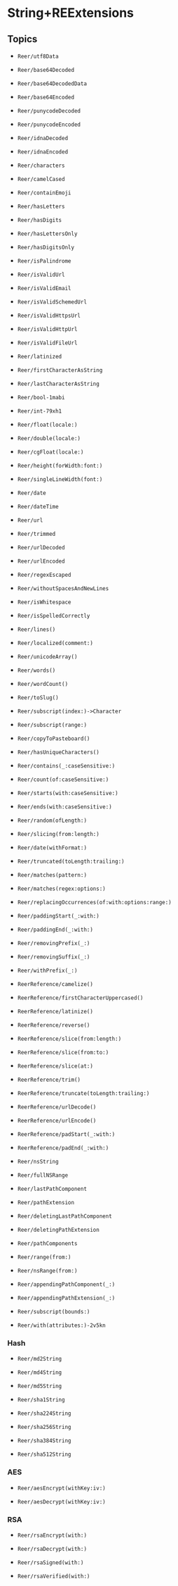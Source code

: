 # String+REExtensions

## Topics

- ``Reer/utf8Data``

- ``Reer/base64Decoded``

- ``Reer/base64DecodedData``

- ``Reer/base64Encoded``

- ``Reer/punycodeDecoded``

- ``Reer/punycodeEncoded``

- ``Reer/idnaDecoded``

- ``Reer/idnaEncoded``

- ``Reer/characters``

- ``Reer/camelCased``

- ``Reer/containEmoji``

- ``Reer/hasLetters``

- ``Reer/hasDigits``

- ``Reer/hasLettersOnly``

- ``Reer/hasDigitsOnly``

- ``Reer/isPalindrome``

- ``Reer/isValidUrl``

- ``Reer/isValidEmail``

- ``Reer/isValidSchemedUrl``

- ``Reer/isValidHttpsUrl``

- ``Reer/isValidHttpUrl``

- ``Reer/isValidFileUrl``

- ``Reer/latinized``

- ``Reer/firstCharacterAsString``

- ``Reer/lastCharacterAsString``

- ``Reer/bool-1mabi``

- ``Reer/int-79xh1``

- ``Reer/float(locale:)``

- ``Reer/double(locale:)``

- ``Reer/cgFloat(locale:)``

- ``Reer/height(forWidth:font:)``

- ``Reer/singleLineWidth(font:)``

- ``Reer/date``

- ``Reer/dateTime``

- ``Reer/url``

- ``Reer/trimmed``

- ``Reer/urlDecoded``

- ``Reer/urlEncoded``

- ``Reer/regexEscaped``

- ``Reer/withoutSpacesAndNewLines``

- ``Reer/isWhitespace``

- ``Reer/isSpelledCorrectly``

- ``Reer/lines()``

- ``Reer/localized(comment:)``

- ``Reer/unicodeArray()``

- ``Reer/words()``

- ``Reer/wordCount()``

- ``Reer/toSlug()``

- ``Reer/subscript(index:)->Character``

- ``Reer/subscript(range:)``

- ``Reer/copyToPasteboard()``

- ``Reer/hasUniqueCharacters()``

- ``Reer/contains(_:caseSensitive:)``

- ``Reer/count(of:caseSensitive:)``

- ``Reer/starts(with:caseSensitive:)``

- ``Reer/ends(with:caseSensitive:)``

- ``Reer/random(ofLength:)``

- ``Reer/slicing(from:length:)``

- ``Reer/date(withFormat:)``

- ``Reer/truncated(toLength:trailing:)``

- ``Reer/matches(pattern:)``

- ``Reer/matches(regex:options:)``

- ``Reer/replacingOccurrences(of:with:options:range:)``

- ``Reer/paddingStart(_:with:)``

- ``Reer/paddingEnd(_:with:)``

- ``Reer/removingPrefix(_:)``

- ``Reer/removingSuffix(_:)``

- ``Reer/withPrefix(_:)``

- ``ReerReference/camelize()``

- ``ReerReference/firstCharacterUppercased()``

- ``ReerReference/latinize()``

- ``ReerReference/reverse()``

- ``ReerReference/slice(from:length:)``

- ``ReerReference/slice(from:to:)``

- ``ReerReference/slice(at:)``

- ``ReerReference/trim()``

- ``ReerReference/truncate(toLength:trailing:)``

- ``ReerReference/urlDecode()``

- ``ReerReference/urlEncode()``

- ``ReerReference/padStart(_:with:)``

- ``ReerReference/padEnd(_:with:)``

- ``Reer/nsString``

- ``Reer/fullNSRange``

- ``Reer/lastPathComponent``

- ``Reer/pathExtension``

- ``Reer/deletingLastPathComponent``

- ``Reer/deletingPathExtension``

- ``Reer/pathComponents``

- ``Reer/range(from:)``

- ``Reer/nsRange(from:)``

- ``Reer/appendingPathComponent(_:)``

- ``Reer/appendingPathExtension(_:)``

- ``Reer/subscript(bounds:)``

- ``Reer/with(attributes:)-2v5kn``

### Hash

- ``Reer/md2String``

- ``Reer/md4String``

- ``Reer/md5String``

- ``Reer/sha1String``

- ``Reer/sha224String``

- ``Reer/sha256String``

- ``Reer/sha384String``

- ``Reer/sha512String``

### AES

- ``Reer/aesEncrypt(withKey:iv:)``

- ``Reer/aesDecrypt(withKey:iv:)``

### RSA

- ``Reer/rsaEncrypt(with:)``

- ``Reer/rsaDecrypt(with:)``

- ``Reer/rsaSigned(with:)``

- ``Reer/rsaVerified(with:)``
